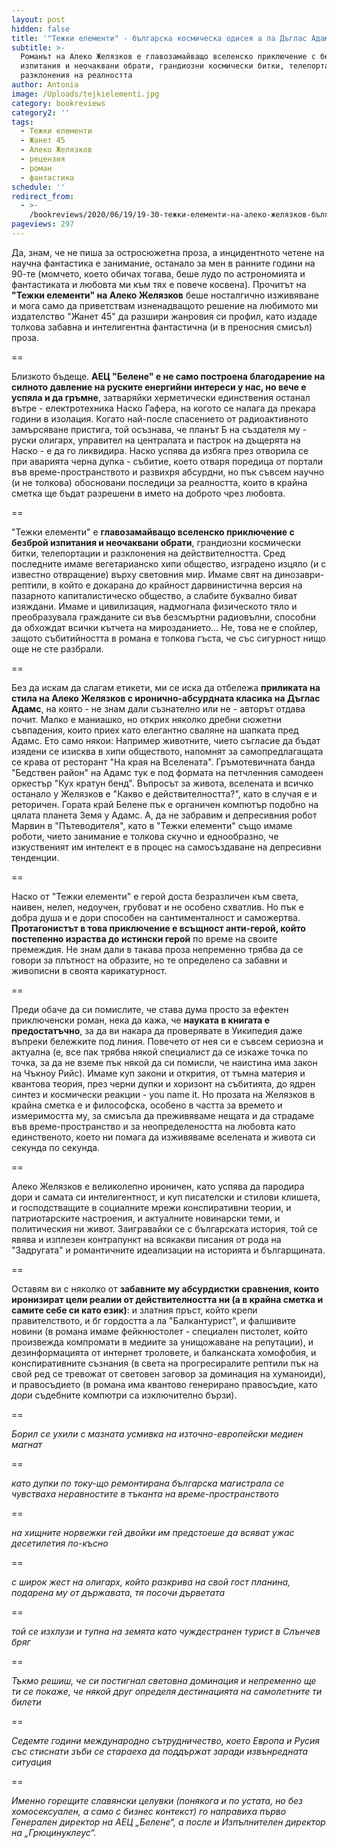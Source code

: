 ```yaml
---
layout: post
hidden: false
title: '"Тежки елементи" - българска космическа одисея а ла Дъглас Адамс '
subtitle: >-
  Романът на Алеко Желязков е главозамайващо вселенско приключение с безброй
  изпитания и неочаквани обрати, грандиозни космически битки, телепортации и
  разклонения на реалността
author: Antonia
image: /Uploads/tejkielementi.jpg
category: bookreviews
category2: ''
tags:
  - Тежки елементи
  - Жанет 45
  - Алеко Желязков
  - рецензия
  - роман
  - фантастика
schedule: ''
redirect_from:
  - >-
    /bookreviews/2020/06/19/19-30-тежки-елементи-на-алеко-желязков-българският-дъглас-адамс
pageviews: 297
---
```

Да, знам, че не пиша за остросюжетна проза, а инцидентното четене на научна фантастика е занимание, останало за мен в ранните години на 90-те (момчето, което обичах тогава, беше лудо по астрономията и фантастиката и любовта ми към тях е повече косвена). Прочитът на **"Тежки елементи" на Алеко Желязков** беше носталгично изживяване и мога само да приветствам изненадващото решение на любимото ми издателство "Жанет 45" да разшири жанровия си профил, като издаде толкова забавна и интелигентна фантастична (и в преносния смисъл) проза.

\==

Близкото бъдеще. **АЕЦ "Белене" е не само построена благодарение на силното давление на руските енергийни интереси у нас, но вече е успяла и да гръмне**, затваряйки херметически единствения останал вътре - електротехника Наско Гафера, на когото се налага да прекара години в изолация. Когато най-после спасението от радиоактивното замърсяване пристига, той осъзнава, че планът Б на създателя му - руски олигарх, управител на централата и пастрок на дъщерята на Наско - е да го ликвидира. Наско успява да избяга през отворила се при аварията черна дупка - събитие, което отваря поредица от портали във време-пространството и развихря абсурдни, но пък съвсем научно (и не толкова) обосновани последици за реалността, които в крайна сметка ще бъдат разрешени в името на доброто чрез любовта. 

\==

"Тежки елементи" е **главозамайващо вселенско приключение с безброй изпитания и неочаквани обрати**, грандиозни космически битки, телепортации и разклонения на действителността. Сред последните имаме вегетарианско хипи общество, изградено изцяло (и с известно отвращение) върху световния мир. Имаме свят на динозаври-рептили, в който е докарана до крайност дарвинистична версия на пазарното капиталистическо общество, а слабите буквално биват изяждани. Имаме и цивилизация, надмогнала физическото тяло и преобразувала гражданите си във безсмъртни радиовълни, способни да обхождат всички кътчета на мирозданието... Не, това не е спойлер, защото събитийността в романа е толкова гъста, че със сигурност нищо още не сте разбрали.

\==

Без да искам да слагам етикети, ми се иска да отбележа **приликата на стила на Алеко Желязков с иронично-абсурдната класика на Дъглас Адамс**, на която - не знам дали съзнателно или не - авторът отдава почит. Малко е маниашко, но открих няколко дребни сюжетни съвпадения, които приех като елегантно сваляне на шапката пред Адамс. Ето само някои: Например животните, чието съгласие да бъдат изядени се изисква в хипи обществото, напомнят за самопредлагащата се крава от ресторант "На края на Вселената". Гръмотевичната банда "Бедствен район" на Адамс тук е под формата на петчленния самодеен оркестър "Кух кратун бенд". Въпросът за живота, вселената и всичко останало у Желязков е "Какво е действителността?", като в случая е и реторичен. Гората край Белене пък е органичен компютър подобно на цялата планета Земя у Адамс. А, да не забравим и депресивния робот Марвин в "Пътеводителя", като в "Тежки елементи" също имаме роботи, чието занимание е толкова скучно и еднообразно, че изкуственият им интелект е в процес на самосъздаване на депресивни тенденции.

\==

Наско от "Тежки елементи" е герой доста безразличен към света, наивен, нелеп, недоучен, грубоват и не особено схватлив. Но пък е добра душа и е дори способен на сантименталност и саможертва. **Протагонистът в това приключение е всъщност анти-герой, който постепенно израства до истински герой** по време на своите премеждия. Не знам дали в такава проза непременно трябва да се говори за плътност на образите, но те определено са забавни и живописни в своята карикатурност.

\==

Преди обаче да си помислите, че става дума просто за ефектен приключенски роман, нека да кажа, че **науката в книгата е предостатъчно**, за да ви накара да проверявате в Уикипедия даже въпреки бележките под линия. Повечето от нея си е съвсем сериозна и актуална (е, все пак трябва някой специалист да се изкаже точка по точка, за да не вземе пък някой да си помисли, че наистина има закон на Чъкноу Рийс). Имаме куп закони и открития, от тъмна материя и квантова теория, през черни дупки и хоризонт на събитията, до ядрен синтез и космически реакции - you name it. Но прозата на Желязков в крайна сметка е и философска, особено в частта за времето и измеримостта му, за смисъла да преживяваме нещата и да страдаме във време-пространство и за неопределеността на любовта като единственото, което ни помага да изживяваме вселената и живота си секунда по секунда.

\==

Алеко Желязков е великолепно ироничен, като успява да пародира дори и самата си интелигентност, и куп писателски и стилови клишета, и господстващите в социалните мрежи конспиративни теории, и патриотарските настроения, и актуалните новинарски теми, и политическия ни живот. Заигравайки се с българската история, той се явява и изплезен контрапункт на всякакви писания от рода на "Задругата" и романтичните идеализации на историята и българщината. 

\==

Оставям ви с няколко от **забавните му абсурдистки сравнения, които иронизират цели реалии от действителността ни (а в крайна сметка и самите себе си като език)**: и златния пръст, който крепи правителството, и бг гордостта а ла "Балкантурист", и фалшивите новини (в романа имаме фейкнюстолет - специален пистолет, който произвежда компромати в медиите за унищожаване на репутации), и дезинформацията от интернет троловете, и балканската хомофобия, и конспиративните съзнания (в света на прогресиралите рептили пък на свой ред се тревожат от световен заговор за доминация на хуманоиди), и правосъдието (в романа има квантово генерирано правосъдие, като *дори* съдебните компютри са изключително бързи).

\==

*Борил се ухили с мазната усмивка на източно-европейски медиен магнат*

\==

*като дупки по току-що ремонтирана българска магистрала се чувстваха неравностите в тъканта на време-пространството*

\==

*на хищните норвежки гей двойки им предстоеше да всяват ужас десетилетия по-късно*

\==

*с широк жест на олигарх, който разкрива на свой гост планина, подарена му от държавата, тя посочи дърветата*

\==

*той се изхлузи и тупна на земята като чуждестранен турист в Слънчев бряг*

\==

*Тъкмо решиш, че си постигнал световна доминация и непременно ще ти се покаже, че някой друг определя дестинацията на самолетните ти билети*

\==

*Седемте години международно сътрудничество, което Европа и Русия със стиснати зъби се стараеха
да поддържат заради извънредната ситуация*

\==

*Именно горещите славянски целувки (понякога и по устата, но без хомосексуален, а само с бизнес контекст) го направиха първо Генерален директор на АЕЦ „Белене“, а после и Изпълнителен директор на „Грюцинуклеус“.*